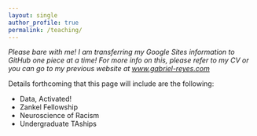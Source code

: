```yaml
---
layout: single
author_profile: true
permalink: /teaching/
---
```


*Please bare with me! I am transferring my Google Sites information to GitHub one piece at a time! For more info on this, please refer to my CV or you can go to my previous website at www.gabriel-reyes.com*

Details forthcoming that this page will include are the following:
* Data, Activated! 
* Zankel Fellowship
* Neuroscience of Racism
* Undergraduate TAships
